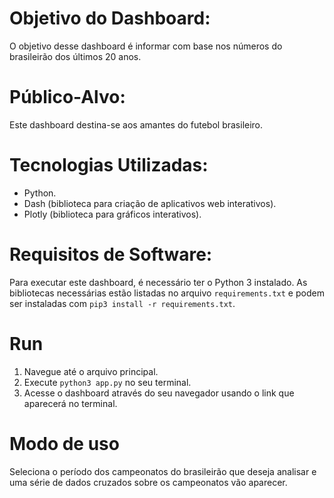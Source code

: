 # Objetivo do Dashboard:

O objetivo desse dashboard é informar com base nos números do brasileirão dos últimos 20 anos.

# Público-Alvo:

Este dashboard destina-se aos amantes do futebol brasileiro.

# Tecnologias Utilizadas:

- Python.
- Dash (biblioteca para criação de aplicativos web interativos).
- Plotly (biblioteca para gráficos interativos).

# Requisitos de Software:

Para executar este dashboard, é necessário ter o Python 3 instalado. As bibliotecas necessárias estão listadas no arquivo `requirements.txt` e podem ser instaladas com `pip3 install -r requirements.txt`.

# Run
1. Navegue até o arquivo principal.
2. Execute `python3 app.py` no seu terminal.
3. Acesse o dashboard através do seu navegador usando o link que aparecerá no terminal.

# Modo de uso
Seleciona o período dos campeonatos do brasileirão que deseja analisar e uma série de dados cruzados sobre os campeonatos vão aparecer.
